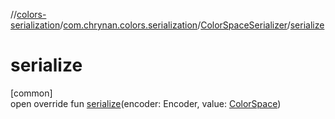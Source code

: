 //[colors-serialization](../../../index.md)/[com.chrynan.colors.serialization](../index.md)/[ColorSpaceSerializer](index.md)/[serialize](serialize.md)

# serialize

[common]\
open override fun [serialize](serialize.md)(encoder: Encoder, value: [ColorSpace](../../../../colors-core/colors-core/com.chrynan.colors.space/-color-space/index.md))
